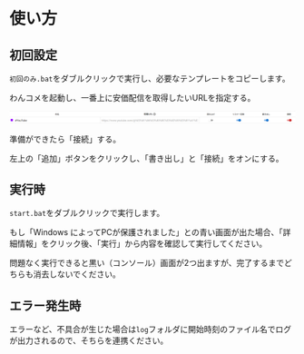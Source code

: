 # 使い方

## 初回設定

`初回のみ.bat`をダブルクリックで実行し、必要なテンプレートをコピーします。

わんコメを起動し、一番上に安価配信を取得したいURLを指定する。

![alt text](img/image.png)

準備ができたら「接続」する。

左上の「追加」ボタンをクリックし、「書き出し」と「接続」をオンにする。

## 実行時

`start.bat`をダブルクリックで実行します。

もし「Windows によってPCが保護されました」との青い画面が出た場合、「詳細情報」をクリック後、「実行」から内容を確認して実行してください。

問題なく実行できると黒い（コンソール）画面が2つ出ますが、完了するまでどちらも消去しないでください。

## エラー発生時

エラーなど、不具合が生じた場合は`log`フォルダに開始時刻のファイル名でログが出力されるので、そちらを連携ください。
